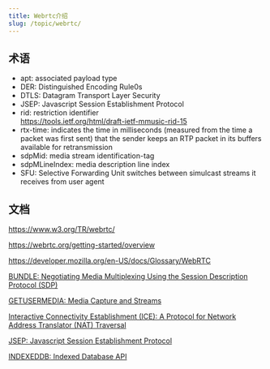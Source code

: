 ```yaml
---
title: Webrtc介绍
slug: /topic/webrtc/
---
```


## 术语
- apt: associated payload type
- DER: Distinguished Encoding Rule0s
- DTLS: Datagram Transport Layer Security
- JSEP: Javascript Session Establishment Protocol
- rid: restriction identifier  
<https://tools.ietf.org/html/draft-ietf-mmusic-rid-15>
- rtx-time: indicates the time in milliseconds (measured from the
      time a packet was first sent) that the sender keeps an RTP packet
      in its buffers available for retransmission
- sdpMid: media stream identification-tag
- sdpMLineIndex: media description line index
- SFU: Selective Forwarding Unit switches between simulcast streams it
receives from user agent

## 文档

<https://www.w3.org/TR/webrtc/>

<https://webrtc.org/getting-started/overview>

<https://developer.mozilla.org/en-US/docs/Glossary/WebRTC>

[BUNDLE: Negotiating Media Multiplexing Using the Session Description Protocol (SDP)](https://tools.ietf.org/html/draft-ietf-mmusic-sdp-bundle-negotiation-54)

[GETUSERMEDIA: Media Capture and Streams](https://www.w3.org/TR/mediacapture-streams/)

[Interactive Connectivity Establishment (ICE): A Protocol for Network Address Translator (NAT) Traversal](https://tools.ietf.org/html/rfc8445)

[JSEP: Javascript Session Establishment Protocol](https://tools.ietf.org/html/draft-ietf-rtcweb-jsep-26)

[INDEXEDDB: Indexed Database API](https://www.w3.org/TR/IndexedDB/)
